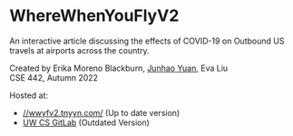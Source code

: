 # WhereWhenYouFlyV2 <br/>
An interactive article discussing the effects of COVID-19 on Outbound US travels at airports across the country.<br />

Created by Erika Moreno Blackburn, [Junhao Yuan](//tnyyn.com), Eva Liu <br />
CSE 442, Autumn 2022 <br />

Hosted at:
* [//wwyfv2.tnyyn.com/](//wwyfv2.tnyyn.com/) (Up to date version)
* [UW CS GitLab](https://cse442.pages.cs.washington.edu/au22/fp/WhereWhenYouFlyV2/) (Outdated Version)
